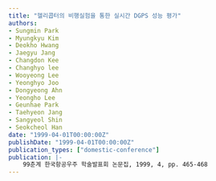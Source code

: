 ```yaml
---
title: "헬리콥터의 비행실험을 통한 실시간 DGPS 성능 평가"
authors:
- Sungmin Park
- Myungkyu Kim
- Deokho Hwang
- Jaegyu Jang
- Changdon Kee
- Changhyo lee
- Wooyeong Lee
- Yeonghyo Joo
- Dongyeong Ahn
- Yeongho Lee
- Geunhae Park
- Taehyeon Jang
- Sangyeol Shin
- Seokcheol Han
date: "1999-04-01T00:00:00Z"
publishDate: "1999-04-01T00:00:00Z"
publication_types: ["domestic-conference"]
publication: |-
    99춘계 한국항공우주 학술발표회 논문집, 1999, 4, pp. 465-468
---
```

